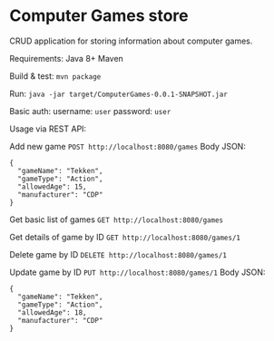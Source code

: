 # Computer Games store
CRUD application for storing information about computer games.

Requirements:
Java 8+
Maven

Build & test:
`mvn package`

Run:
`java -jar target/ComputerGames-0.0.1-SNAPSHOT.jar`

Basic auth:
username: `user`
password: `user`

Usage via REST API:

Add new game
`POST http://localhost:8080/games`
Body JSON:
```
{
  "gameName": "Tekken",
  "gameType": "Action",
  "allowedAge": 15,
  "manufacturer": "CDP"
}
```

Get basic list of games
`GET http://localhost:8080/games`

Get details of game by ID
`GET http://localhost:8080/games/1`

Delete game by ID
`DELETE http://localhost:8080/games/1`

Update game by ID
`PUT http://localhost:8080/games/1`
Body JSON:
```
{
  "gameName": "Tekken",
  "gameType": "Action",
  "allowedAge": 18,
  "manufacturer": "CDP"
}
```

